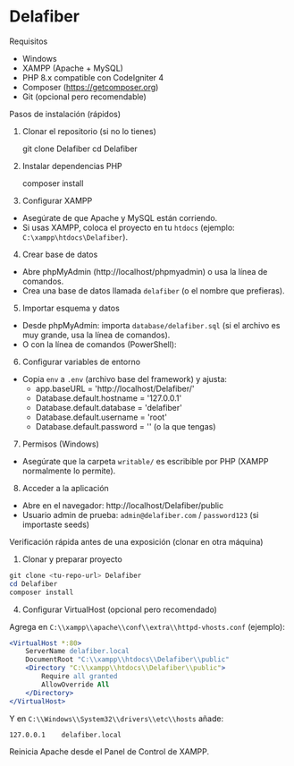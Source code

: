 # Delafiber

Requisitos
- Windows
- XAMPP (Apache + MySQL)
- PHP 8.x compatible con CodeIgniter 4
- Composer (https://getcomposer.org)
- Git (opcional pero recomendable)

Pasos de instalación (rápidos)

1) Clonar el repositorio (si no lo tienes)

   git clone <tu-repo-url> Delafiber
   cd Delafiber

2) Instalar dependencias PHP

   composer install

3) Configurar XAMPP
- Asegúrate de que Apache y MySQL están corriendo.
- Si usas XAMPP, coloca el proyecto en tu `htdocs` (ejemplo: `C:\xampp\htdocs\Delafiber`).

4) Crear base de datos
- Abre phpMyAdmin (http://localhost/phpmyadmin) o usa la línea de comandos.
- Crea una base de datos llamada `delafiber` (o el nombre que prefieras).

5) Importar esquema y datos
- Desde phpMyAdmin: importa `database/delafiber.sql` (si el archivo es muy grande, usa la línea de comandos).
- O con la línea de comandos (PowerShell):


6) Configurar variables de entorno
- Copia `env` a `.env` (archivo base del framework) y ajusta:
  - app.baseURL = 'http://localhost/Delafiber/'
  - Database.default.hostname = '127.0.0.1'
  - Database.default.database = 'delafiber'
  - Database.default.username = 'root'
  - Database.default.password = '' (o la que tengas)

7) Permisos (Windows)
- Asegúrate que la carpeta `writable/` es escribible por PHP (XAMPP normalmente lo permite).

8) Acceder a la aplicación
- Abre en el navegador: http://localhost/Delafiber/public
- Usuario admin de prueba: `admin@delafiber.com` / `password123` (si importaste seeds)

Verificación rápida antes de una exposición (clonar en otra máquina)

1) Clonar y preparar proyecto

```powershell
git clone <tu-repo-url> Delafiber
cd Delafiber
composer install 

```

4) Configurar VirtualHost (opcional pero recomendado)

Agrega en `C:\\xampp\\apache\\conf\\extra\\httpd-vhosts.conf` (ejemplo):

```apache
<VirtualHost *:80>
    ServerName delafiber.local
    DocumentRoot "C:\\xampp\\htdocs\\Delafiber\\public"
    <Directory "C:\\xampp\\htdocs\\Delafiber\\public">
        Require all granted
        AllowOverride All
    </Directory>
</VirtualHost>
```

Y en `C:\\Windows\\System32\\drivers\\etc\\hosts` añade:

```
127.0.0.1    delafiber.local
```

Reinicia Apache desde el Panel de Control de XAMPP.

